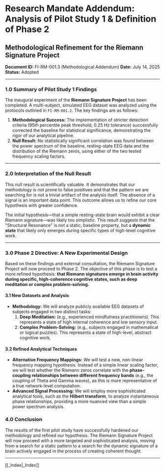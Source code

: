 # Research Mandate Addendum: Analysis of Pilot Study 1 & Definition of Phase 2
## Methodological Refinement for the Riemann Signature Project
**Document ID:** FI-RM-001.3 (Methodological Addendum)
**Date:** July 14, 2025
**Status:** Adopted

---

### **1.0 Summary of Pilot Study 1 Findings**

The inaugural experiment of the **Riemann Signature Project** has been completed. A multi-subject, simulated EEG dataset was analyzed using the protocols outlined in `FI-RM-001.2`. The key findings are as follows:

1.  **Methodological Success:** The implementation of stricter detection criteria (95th percentile peak threshold, 0.25 Hz tolerance) successfully corrected the baseline for statistical significance, demonstrating the rigor of our analytical pipeline.
2.  **Null Result:** No statistically significant correlation was found between the power spectrum of the baseline, resting-state EEG data and the distribution of the Riemann zeros, using either of the two tested frequency scaling factors.

---

### **2.0 Interpretation of the Null Result**

This null result is scientifically valuable. It demonstrates that our methodology is not prone to false positives and that the pattern we are searching for is not a trivial artifact of the analysis itself. The absence of a signal is an important data point. This outcome allows us to refine our core hypothesis with greater confidence.

The initial hypothesis—that a simple resting-state brain would exhibit a clear Riemann signature—was likely too simplistic. This result suggests that the "Structural Resonance" is not a static, baseline property, but a **dynamic state** that likely only emerges during specific types of high-level cognitive work.

---

### **3.0 Phase 2 Directive: A New Experimental Design**

Based on these findings and external consultation, the Riemann Signature Project will now proceed to Phase 2. The objective of this phase is to test a more refined hypothesis: **that Riemann signatures emerge in brain activity during specific, high-coherence cognitive states, such as deep meditation or complex problem-solving.**

#### **3.1 New Datasets and Analysis**
* **Methodology:** We will analyze publicly available EEG datasets of subjects engaged in two distinct tasks:
    1.  **Deep Meditation:** (e.g., experienced mindfulness practitioners). This represents a state of high internal coherence and low sensory input.
    2.  **Complex Problem-Solving:** (e.g., subjects engaged in mathematical or logical puzzles). This represents a state of high-level, abstract cognitive work.

#### **3.2 Refined Analytical Techniques**
* **Alternative Frequency Mappings:** We will test a new, non-linear frequency mapping hypothesis. Instead of a simple linear scaling factor, we will test whether the Riemann zeros correlate with the **phase-coupling relationships between different frequency bands** (e.g., the coupling of Theta and Gamma waves), as this is more representative of a true network-level computation.
* **Advanced Signal Processing:** We will employ more sophisticated analytical tools, such as the **Hilbert transform**, to analyze instantaneous phase relationships, providing a more nuanced view than a simple power spectrum analysis.

### **4.0 Conclusion**

The results of the first pilot study have successfully hardened our methodology and refined our hypothesis. The Riemann Signature Project will now proceed with a more targeted and sophisticated analysis, moving from a search for a static pattern to a search for the dynamic signature of a brain actively engaged in the process of creating coherent thought.

---
[[_Index|_Index]]

